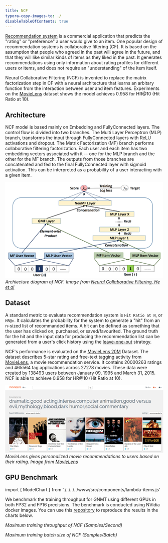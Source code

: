 ```yaml
---
title: NCF
typora-copy-images-to: ./
disableTableOfContents: true
---
```


[Recommendation system](https://en.wikipedia.org/wiki/Recommender_system) is a commercial application that predicts the "rating" or "preference" a user would give to an item. One popular design of recommendation systems is collaborative filtering (CF). It is based on the assumption that people who agreed in the past will agree in the future, and that they will like similar kinds of items as they liked in the past. It generates recommendations using only information about rating profiles for different users or items, and does not require an "understanding" of the item itself.

Neural Collaborative Filtering (NCF) is invented to replace the matrix factorization step in CF with a neural architecture that learns an arbitary function from the interaction between user and item features. Experiments on the [MovieLens](https://grouplens.org/datasets/movielens/20m/) dataset shows the model achieves 0.958 for HR@10 (Hit Ratio at 10).

## Architecture

NCF model is based mainly on Embedding and FullyConnected layers. The control flow is divided into two branches. The Multi Layer Perceptron (MLP) branch, transforms the input through FullyConnected layers with ReLU activations and dropout. The Matrix Factorization (MF) branch performs collaborative filtering factorization. Each user and each item has two embedding vectors associated with it -- one for the MLP branch and the other for the MF branch. The outputs from those branches are concatenated and fed to the final FullyConnected layer with sigmoid activation. This can be interpreted as a probability of a user interacting with a given item.


![NCF](ncf.png)
*Archiecture diagram of NCF. Image from [Neural Collaborative Filtering, He et al](https://arxiv.org/abs/1708.05031)*

## Dataset

A standard metric to evaluate recommendation system is `Hit Ratio at N`, or `HR@n`. It calculates the probability for the system to generate a "hit" from an n-sized list of recommanded items. A hit can be defined as something that the user has clicked on, purchased, or saved/favourited. The ground truth for the hit and the input data for producing the recommendation list can be generated from a user's click history using the [leave-one-out](https://en.wikipedia.org/wiki/Cross-validation_(statistics)#Leave-one-out_cross-validation) strategy. 

NCF's performance is evaluated on the [MovieLens 20M](https://grouplens.org/datasets/movielens/20m/) Dataset. The dataset describes 5-star rating and free-text tagging activity from [MovieLens](https://movielens.org/), a movie recommendation service. It contains 20000263 ratings and 465564 tag applications across 27278 movies. These data were created by 138493 users between January 09, 1995 and March 31, 2015. NCF is able to achieve 0.958 for HR@10 (Hit Ratio at 10).

![MovieLens](movielens.png)*MovieLens gives personalized movie recommendations to users based on their rating. Image from [MovieLens](https://movielens.org/)*

## GPU Benchmark

import { ModelChart } from './../../../www/src/components/lambda-items.js'

We benchmark the training throughput for GNMT using different GPUs in both FP32 and FP16 precisions. The benchmark is conducted using NVidia docker images. You can use this [repository](https://github.com/lambdal/deeplearning-benchmark) to reproduce the results in the charts below.


<ModelChart selected_model='ncf' selected_gpu='V100' selected_metric="throughput"/>

*Maximum training throughput of NCF (Samples/Second)*


<ModelChart selected_model='ncf' selected_gpu='V100' selected_metric="bs"/>

*Maximum training batch size of NCF (Samples/Batch)*
